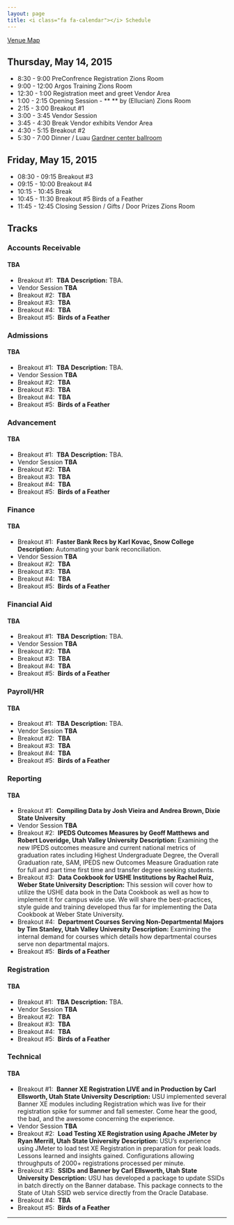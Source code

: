 ```yaml
---
layout: page
title: <i class="fa fa-calendar"></i> Schedule
---
```


<p class="lead"><a href="/img/ubug-2015.pdf"><i class="fa fa-map-marker"></i> Venue Map</a></p> 

## Thursday, May 14, 2015

* <i class="fa fa-clock-o"></i> 8:30 - 9:00 PreConfrence Registration <span class="text-primary"><i class="fa fa-map-marker"></i>Zions Room </span>
* <i class="fa fa-clock-o"></i> 9:00 - 12:00 Argos Training <span class="text-primary"><i class="fa fa-map-marker"></i>Zions Room </span>
* <i class="fa fa-clock-o"></i> 12:30 - 1:00 Registration meet and greet <span class="text-primary"><i class="fa fa-map-marker"></i>Vendor Area </span>
* <i class="fa fa-clock-o"></i> 1:00 - 2:15 Opening Session - ** ** by (Ellucian)  <span class="text-primary"><i class="fa fa-map-marker"></i>Zions Room </span>  
* <i class="fa fa-clock-o"></i> 2:15 - 3:00 Breakout #1
* <i class="fa fa-clock-o"></i> 3:00 - 3:45 Vendor Session
* <i class="fa fa-clock-o"></i> 3:45 - 4:30 Break Vendor exhibits <span class="text-primary"><i class="fa fa-map-marker"></i> Vendor Area</span>
* <i class="fa fa-clock-o"></i> 4:30 - 5:15 Breakout #2
* <i class="fa fa-clock-o"></i> 5:30 - 7:00 Dinner / Luau <span class="text-primary"><i class="fa fa-map-marker"></i> [Gardner center ballroom](https://goo.gl/maps/i3dPB)</span>

## Friday, May 15, 2015

* <i class="fa fa-clock-o"></i> 08:30 - 09:15 Breakout #3
* <i class="fa fa-clock-o"></i> 09:15 - 10:00 Breakout #4
* <i class="fa fa-clock-o"></i> 10:15 - 10:45 Break
* <i class="fa fa-clock-o"></i> 10:45 - 11:30 Breakout #5 Birds of a Feather
* <i class="fa fa-clock-o"></i> 11:45 - 12:45 Closing Session / Gifts / Door Prizes <span class="text-primary"><i class="fa fa-map-marker"></i> Zions Room</span>

<p class="page-break"></p>

## <i class="fa fa-bars"></i> Tracks

### Accounts Receivable

#### <i class="fa fa-map-marker"></i> TBA

* <span class="text-primary">Breakout #1:</span>  **TBA**
  <span class="text-muted">**Description:** TBA.</span>
* <span class="text-primary">Vendor Session</span> **TBA**
* <span class="text-primary">Breakout #2:</span>  **TBA**
* <span class="text-primary">Breakout #3:</span>  **TBA**
* <span class="text-primary">Breakout #4:</span>  **TBA**
* <span class="text-primary">Breakout #5:</span>  **Birds of a Feather**

### Admissions

#### <i class="fa fa-map-marker"></i> TBA

* <span class="text-primary">Breakout #1:</span>  **TBA**
  <span class="text-muted">**Description:** TBA.</span>
* <span class="text-primary">Vendor Session</span> **TBA**
* <span class="text-primary">Breakout #2:</span>  **TBA**
* <span class="text-primary">Breakout #3:</span>  **TBA**
* <span class="text-primary">Breakout #4:</span>  **TBA**
* <span class="text-primary">Breakout #5:</span>  **Birds of a Feather**

### Advancement

#### <i class="fa fa-map-marker"></i> TBA

* <span class="text-primary">Breakout #1:</span>  **TBA**
  <span class="text-muted">**Description:** TBA.</span>
* <span class="text-primary">Vendor Session</span> **TBA**
* <span class="text-primary">Breakout #2:</span>  **TBA**
* <span class="text-primary">Breakout #3:</span>  **TBA**
* <span class="text-primary">Breakout #4:</span>  **TBA**
* <span class="text-primary">Breakout #5:</span>  **Birds of a Feather**

<p class="page-break"></p>
 
### Finance

#### <i class="fa fa-map-marker"></i> TBA

* <span class="text-primary">Breakout #1:</span>  **Faster Bank Recs by Karl Kovac, Snow College**
  <span class="text-muted">**Description:** Automating your bank reconciliation.</span>
* <span class="text-primary">Vendor Session</span> **TBA**
* <span class="text-primary">Breakout #2:</span>  **TBA**
* <span class="text-primary">Breakout #3:</span>  **TBA**
* <span class="text-primary">Breakout #4:</span>  **TBA**
* <span class="text-primary">Breakout #5:</span>  **Birds of a Feather**

### Financial Aid

#### <i class="fa fa-map-marker"></i> TBA

* <span class="text-primary">Breakout #1:</span>  **TBA**
  <span class="text-muted">**Description:** TBA.</span>
* <span class="text-primary">Vendor Session</span> **TBA**
* <span class="text-primary">Breakout #2:</span>  **TBA**
* <span class="text-primary">Breakout #3:</span>  **TBA**
* <span class="text-primary">Breakout #4:</span>  **TBA**
* <span class="text-primary">Breakout #5:</span>  **Birds of a Feather**

### Payroll/HR

#### <i class="fa fa-map-marker"></i> TBA

* <span class="text-primary">Breakout #1:</span>  **TBA**
  <span class="text-muted">**Description:** TBA.</span>
* <span class="text-primary">Vendor Session</span> **TBA**
* <span class="text-primary">Breakout #2:</span>  **TBA**
* <span class="text-primary">Breakout #3:</span>  **TBA**
* <span class="text-primary">Breakout #4:</span>  **TBA**
* <span class="text-primary">Breakout #5:</span>  **Birds of a Feather**

### Reporting

#### <i class="fa fa-map-marker"></i> TBA

* <span class="text-primary">Breakout #1:</span>  **Compiling Data by Josh Vieira and Andrea Brown, Dixie State University**
* <span class="text-primary">Vendor Session</span> **TBA**
* <span class="text-primary">Breakout #2:</span>  **IPEDS Outcomes Measures by Geoff Matthews and Robert Loveridge, Utah Valley University**
<span class="text-muted">**Description:** Examining the new IPEDS outcomes measure and current national metrics of graduation rates including Highest Undergraduate Degree, the Overall Graduation rate, SAM, IPEDS new Outcomes Measure Graduation rate for full and part time first time and transfer degree seeking students.</span>
* <span class="text-primary">Breakout #3:</span>  **Data Cookbook for USHE Institutions by Rachel Ruiz, Weber State University**
 <span class="text-muted">**Description:** This session will cover how to utilize the USHE data book in the Data Cookbook as well as how to implement it for campus wide use. We will share the best-practices, style guide and training developed thus far for implementing the Data Cookbook at Weber State University.</span>
* <span class="text-primary">Breakout #4:</span>  **Department Courses Serving Non-Departmental Majors by Tim Stanley, Utah Valley University**
  <span class="text-muted">**Description:** Examining the internal demand for courses which details how departmental courses serve non departmental majors.</span>
* <span class="text-primary">Breakout #5:</span>  **Birds of a Feather**

### Registration

#### <i class="fa fa-map-marker"></i> TBA

* <span class="text-primary">Breakout #1:</span>  **TBA**
  <span class="text-muted">**Description:** TBA.</span>
* <span class="text-primary">Vendor Session</span> **TBA**
* <span class="text-primary">Breakout #2:</span>  **TBA**
* <span class="text-primary">Breakout #3:</span>  **TBA**
* <span class="text-primary">Breakout #4:</span>  **TBA**
* <span class="text-primary">Breakout #5:</span>  **Birds of a Feather**

### Technical

#### <i class="fa fa-map-marker"></i> TBA

* <span class="text-primary">Breakout #1:</span>  **Banner XE Registration LIVE and in Production by Carl Ellsworth, Utah State University**
  <span class="text-muted">**Description:** USU implemented several Banner XE modules including Registration which was live for their registration spike for summer and fall semester. Come hear the good, the bad, and the awesome concerning the experience.</span>
* <span class="text-primary">Vendor Session</span> **TBA**
* <span class="text-primary">Breakout #2:</span>  **Load Testing XE Registration using Apache JMeter by Ryan Merrill, Utah State University**
  <span class="text-muted">**Description:** USU’s experience using JMeter to load test XE Registration in preparation for peak loads.  Lessons learned and insights gained.  Configurations allowing throughputs of 2000+ registrations processed per minute.</span>
* <span class="text-primary">Breakout #3:</span>  **SSIDs and Banner by Carl Ellsworth, Utah State University**
  <span class="text-muted">**Description:** USU has developed a package to update SSIDs in batch directly on the Banner database. This package connects to the State of Utah SSID web service directly from the Oracle Database.</span>
* <span class="text-primary">Breakout #4:</span>  **TBA**
* <span class="text-primary">Breakout #5:</span>  **Birds of a Feather**

---
